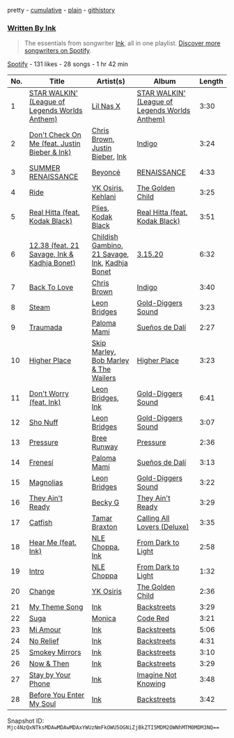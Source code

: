 pretty - [cumulative](/playlists/cumulative/37i9dQZF1EFFNsuSPMFRwX.md) - [plain](/playlists/plain/37i9dQZF1EFFNsuSPMFRwX) - [githistory](https://github.githistory.xyz/mackorone/spotify-playlist-archive/blob/main/playlists/plain/37i9dQZF1EFFNsuSPMFRwX)

### [Written By Ink](https://open.spotify.com/playlist/37i9dQZF1EFFNsuSPMFRwX)

> The essentials from songwriter <a href="https://artists.spotify.com/songwriter/2VhD3nIxhifASqPJzWRjCj">Ink</a>, all in one playlist\. <a href="spotify:genre:0JQ5DAqbMKFSCjnQr8QZ3O">Discover more songwriters on Spotify</a>.

[Spotify](https://open.spotify.com/user/spotify) - 131 likes - 28 songs - 1 hr 42 min

| No. | Title | Artist(s) | Album | Length |
|---|---|---|---|---|
| 1 | [STAR WALKIN' \(League of Legends Worlds Anthem\)](https://open.spotify.com/track/38T0tPVZHcPZyhtOcCP7pF) | [Lil Nas X](https://open.spotify.com/artist/7jVv8c5Fj3E9VhNjxT4snq) | [STAR WALKIN' \(League of Legends Worlds Anthem\)](https://open.spotify.com/album/0aIy6J8M9yHTnjtRu81Nr9) | 3:30 |
| 2 | [Don't Check On Me \(feat\. Justin Bieber & Ink\)](https://open.spotify.com/track/7ILEWkpfdK6AjH2D7jppWk) | [Chris Brown](https://open.spotify.com/artist/7bXgB6jMjp9ATFy66eO08Z), [Justin Bieber](https://open.spotify.com/artist/1uNFoZAHBGtllmzznpCI3s), [Ink](https://open.spotify.com/artist/4ZhFCxPekpmV12n2xMeF2z) | [Indigo](https://open.spotify.com/album/1BfLzaTFI5qKsAAk0Ae6aV) | 3:24 |
| 3 | [SUMMER RENAISSANCE](https://open.spotify.com/track/3HyR1j49TY5ACP2lseF1jx) | [Beyoncé](https://open.spotify.com/artist/6vWDO969PvNqNYHIOW5v0m) | [RENAISSANCE](https://open.spotify.com/album/6FJxoadUE4JNVwWHghBwnb) | 4:33 |
| 4 | [Ride](https://open.spotify.com/track/5hJb8AP76Z82b8ThCDJeOq) | [YK Osiris](https://open.spotify.com/artist/7meyrw7Or5DwteYxDJrkCM), [Kehlani](https://open.spotify.com/artist/0cGUm45nv7Z6M6qdXYQGTX) | [The Golden Child](https://open.spotify.com/album/52iN0AN48yBH5pF6C65ZmI) | 3:25 |
| 5 | [Real Hitta \(feat\. Kodak Black\)](https://open.spotify.com/track/1fnRwgZLgAYMM1dVL1oqwG) | [Plies](https://open.spotify.com/artist/3jksrX4oBklxR78ft8gv3j), [Kodak Black](https://open.spotify.com/artist/46SHBwWsqBkxI7EeeBEQG7) | [Real Hitta \(feat\. Kodak Black\)](https://open.spotify.com/album/2WrruSvj5i3k5j7xlQEaX6) | 3:51 |
| 6 | [12.38 \(feat\. 21 Savage, Ink & Kadhja Bonet\)](https://open.spotify.com/track/011ZwIM48eD8ee2UBpG8nK) | [Childish Gambino](https://open.spotify.com/artist/73sIBHcqh3Z3NyqHKZ7FOL), [21 Savage](https://open.spotify.com/artist/1URnnhqYAYcrqrcwql10ft), [Ink](https://open.spotify.com/artist/4ZhFCxPekpmV12n2xMeF2z), [Kadhja Bonet](https://open.spotify.com/artist/6sqZoZxe9BQwk7Zxh6STfF) | [3.15.20](https://open.spotify.com/album/600ClrWRsAr7jZ0qjaBLHz) | 6:32 |
| 7 | [Back To Love](https://open.spotify.com/track/2HDqP1ao45k1t7mPe7lo4C) | [Chris Brown](https://open.spotify.com/artist/7bXgB6jMjp9ATFy66eO08Z) | [Indigo](https://open.spotify.com/album/1BfLzaTFI5qKsAAk0Ae6aV) | 3:40 |
| 8 | [Steam](https://open.spotify.com/track/0JhOWLV0il0wcoyOr2kaCx) | [Leon Bridges](https://open.spotify.com/artist/3qnGvpP8Yth1AqSBMqON5x) | [Gold\-Diggers Sound](https://open.spotify.com/album/6pKaUDUnQiZgWLPZJqwkzn) | 3:23 |
| 9 | [Traumada](https://open.spotify.com/track/7MIkwVS7Wm1vYTEoDPsyVS) | [Paloma Mami](https://open.spotify.com/artist/7rOlQwf8OuFLFQp4aydjBt) | [Sueños de Dalí](https://open.spotify.com/album/4jfOmy33i7nM0gW5zPslJK) | 2:27 |
| 10 | [Higher Place](https://open.spotify.com/track/6jQB97LaIftgb81KhkisXl) | [Skip Marley](https://open.spotify.com/artist/4ryoUS0W8qXokfMxrlJt6O), [Bob Marley & The Wailers](https://open.spotify.com/artist/2QsynagSdAqZj3U9HgDzjD) | [Higher Place](https://open.spotify.com/album/3LrRzezQmsqxC2eyqVvdAr) | 3:23 |
| 11 | [Don't Worry \(feat\. Ink\)](https://open.spotify.com/track/2MUTyvTF8gnrxz4KKNHkCo) | [Leon Bridges](https://open.spotify.com/artist/3qnGvpP8Yth1AqSBMqON5x), [Ink](https://open.spotify.com/artist/4ZhFCxPekpmV12n2xMeF2z) | [Gold\-Diggers Sound](https://open.spotify.com/album/6pKaUDUnQiZgWLPZJqwkzn) | 6:41 |
| 12 | [Sho Nuff](https://open.spotify.com/track/7BGgytgNrpGXHh00yzOHGx) | [Leon Bridges](https://open.spotify.com/artist/3qnGvpP8Yth1AqSBMqON5x) | [Gold\-Diggers Sound](https://open.spotify.com/album/6pKaUDUnQiZgWLPZJqwkzn) | 3:07 |
| 13 | [Pressure](https://open.spotify.com/track/0MOFpFNTB8immc0cXindTo) | [Bree Runway](https://open.spotify.com/artist/58hqTaCiqGrMsNmmm3qL7w) | [Pressure](https://open.spotify.com/album/6wQtQ94jJW3yq35mQSBPzU) | 2:36 |
| 14 | [Frenesí](https://open.spotify.com/track/7Kz2Op4u003oogY6FTqDkB) | [Paloma Mami](https://open.spotify.com/artist/7rOlQwf8OuFLFQp4aydjBt) | [Sueños de Dalí](https://open.spotify.com/album/4jfOmy33i7nM0gW5zPslJK) | 3:13 |
| 15 | [Magnolias](https://open.spotify.com/track/0VrVlWutHnOk0QLeO7gD77) | [Leon Bridges](https://open.spotify.com/artist/3qnGvpP8Yth1AqSBMqON5x) | [Gold\-Diggers Sound](https://open.spotify.com/album/6pKaUDUnQiZgWLPZJqwkzn) | 3:22 |
| 16 | [They Ain't Ready](https://open.spotify.com/track/2efF9ZPcJQolc3hLVFQ34V) | [Becky G](https://open.spotify.com/artist/4obzFoKoKRHIphyHzJ35G3) | [They Ain't Ready](https://open.spotify.com/album/3zNrAL9B03xuDZd3AEbDpu) | 3:29 |
| 17 | [Catfish](https://open.spotify.com/track/0CajCuT1g1VdiJggHGOPWY) | [Tamar Braxton](https://open.spotify.com/artist/1MT1Wz4G9Z9EVOg4L5zZMS) | [Calling All Lovers \(Deluxe\)](https://open.spotify.com/album/4t2hkcVn67lLkRJdnyuuBW) | 3:35 |
| 18 | [Hear Me \(feat\. Ink\)](https://open.spotify.com/track/7sFWuqjE6nFlKQxVVWcXUq) | [NLE Choppa](https://open.spotify.com/artist/0ErzCpIMyLcjPiwT4elrtZ), [Ink](https://open.spotify.com/artist/4ZhFCxPekpmV12n2xMeF2z) | [From Dark to Light](https://open.spotify.com/album/1Dp8DJTwLzqxscHc6nHrio) | 2:58 |
| 19 | [Intro](https://open.spotify.com/track/6yh4lwuuYxx22fWsqilHzY) | [NLE Choppa](https://open.spotify.com/artist/0ErzCpIMyLcjPiwT4elrtZ) | [From Dark to Light](https://open.spotify.com/album/1Dp8DJTwLzqxscHc6nHrio) | 1:32 |
| 20 | [Change](https://open.spotify.com/track/4tm4ucTjb7eJ85iz9tZjnt) | [YK Osiris](https://open.spotify.com/artist/7meyrw7Or5DwteYxDJrkCM) | [The Golden Child](https://open.spotify.com/album/52iN0AN48yBH5pF6C65ZmI) | 2:36 |
| 21 | [My Theme Song](https://open.spotify.com/track/4Yj4sWjaEmUHsL7203EcZZ) | [Ink](https://open.spotify.com/artist/4ZhFCxPekpmV12n2xMeF2z) | [Backstreets](https://open.spotify.com/album/5uS9gKTAgWEEk3XdEPcoc0) | 3:29 |
| 22 | [Suga](https://open.spotify.com/track/6hxXriaJ6Uf3riLxQsN3CA) | [Monica](https://open.spotify.com/artist/6nzxy2wXs6tLgzEtqOkEi2) | [Code Red](https://open.spotify.com/album/6swMxrdIwr5SMa2R3Zfqp9) | 3:21 |
| 23 | [Mi Amour](https://open.spotify.com/track/2HeeT7iaAay4KADoEGDyUB) | [Ink](https://open.spotify.com/artist/4ZhFCxPekpmV12n2xMeF2z) | [Backstreets](https://open.spotify.com/album/5uS9gKTAgWEEk3XdEPcoc0) | 5:06 |
| 24 | [No Relief](https://open.spotify.com/track/2OnlsrZ5hbJkn8n4bALs9w) | [Ink](https://open.spotify.com/artist/4ZhFCxPekpmV12n2xMeF2z) | [Backstreets](https://open.spotify.com/album/5uS9gKTAgWEEk3XdEPcoc0) | 4:31 |
| 25 | [Smokey Mirrors](https://open.spotify.com/track/595nKxCNnFgftXqRFNy7E0) | [Ink](https://open.spotify.com/artist/4ZhFCxPekpmV12n2xMeF2z) | [Backstreets](https://open.spotify.com/album/5uS9gKTAgWEEk3XdEPcoc0) | 3:10 |
| 26 | [Now & Then](https://open.spotify.com/track/4zj8zdzgK2bvRpK11kbWtp) | [Ink](https://open.spotify.com/artist/4ZhFCxPekpmV12n2xMeF2z) | [Backstreets](https://open.spotify.com/album/5uS9gKTAgWEEk3XdEPcoc0) | 3:29 |
| 27 | [Stay by Your Phone](https://open.spotify.com/track/64b4SSKDAW21DBBC8aXi4L) | [Ink](https://open.spotify.com/artist/4ZhFCxPekpmV12n2xMeF2z) | [Imagine Not Knowing](https://open.spotify.com/album/6YPjAMPVTJrGRAHXbhMgnO) | 3:48 |
| 28 | [Before You Enter My Soul](https://open.spotify.com/track/5y0lEABp85Esv9bYUE5CvT) | [Ink](https://open.spotify.com/artist/4ZhFCxPekpmV12n2xMeF2z) | [Backstreets](https://open.spotify.com/album/5uS9gKTAgWEEk3XdEPcoc0) | 3:42 |

Snapshot ID: `Mjc4NzQxNTksMDAwMDAwMDAxYWUzNmFkOWU5OGNiZjBkZTI5MDM2OWNhMTM0MDM3NQ==`
